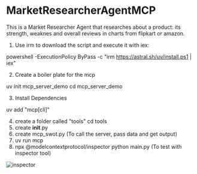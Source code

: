 # MarketResearcherAgentMCP

This is a Market Researcher Agent that researches about a product: its strength, weaknes and overall reviews in charts from flipkart or amazon.

1. Use irm to download the script and execute it with iex:

powershell -ExecutionPolicy ByPass -c "irm https://astral.sh/uv/install.ps1 | iex"

2. Create a boiler plate for the mcp

uv init mcp_server_demo
cd mcp_server_demo

3. Install Dependencies

uv add "mcp[cli]"

4. create a folder called "tools"
 cd tools
5. create __init__.py
6. create mcp_swot.py (To call the server, pass data and get output)
7. uv run mcp
8. npx @modelcontextprotocol/inspector python main.py (To test with inspector tool)
   
![inspector](https://github.com/user-attachments/assets/056eddf0-c0d9-410b-ae63-920a55d6ee51)
